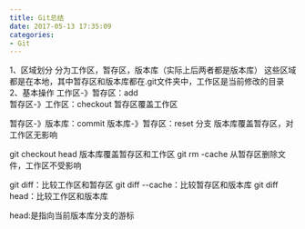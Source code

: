 ```yaml
---
title: Git总结
date: 2017-05-13 17:35:09
categories:
- Git
---
```

1、区域划分
分为工作区，暂存区，版本库（实际上后两者都是版本库）
这些区域都是在本地，其中暂存区和版本库都在.git文件夹中，工作区是当前修改的目录
2、基本操作
工作区-》暂存区：add  
暂存区-》工作区：checkout 暂存区覆盖工作区

暂存区-》版本库：commit
版本库-》暂存区：reset 分支 版本库覆盖暂存区，对工作区无影响

git checkout head 版本库覆盖暂存区和工作区
git rm -cache 从暂存区删除文件，工作区不受影响

git diff：比较工作区和暂存区
git diff --cache：比较暂存区和版本库
git diff head：比较工作区和版本库

head:是指向当前版本库分支的游标
